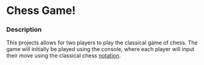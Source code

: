 # Chess Game! 

### Description
This projects allows for two players to play the classical game of chess. The game will initially be played using the console, where each player will input their move using the classical chess [notation](https://en.wikipedia.org/wiki/Algebraic_notation_(chess)).
